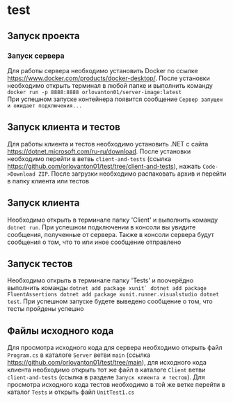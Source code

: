 # test
## Запуск проекта
### Запуск сервера
Для работы сервера необходимо установить Docker по ссылке https://www.docker.com/products/docker-desktop/. После установки необходимо открыть терминал в любой папке и выполнить команду `docker run -p 8888:8888 orlovanton01/server-image:latest`  
При успешном запуске контейнера появится сообщение `Сервер запущен и ожидает подключения...`
## Запуск клиента и тестов
Для работы клиента и тестов необходимо установить .NET с сайта https://dotnet.microsoft.com/ru-ru/download. После установки необходимо перейти в ветвь `client-and-tests` (ссылка https://github.com/orlovanton01/test/tree/client-and-tests), нажать `Code->Download ZIP`. После загрузки необходимо распаковать архив и перейти в папку клиента или тестов
## Запуск клиента
Необходимо открыть в терминале папку 'Client' и выполнить команду `dotnet run`. При успешном подключении в консоли вы увидите сообщения, полученные от сервера. Также в консоли сервера будут сообщения о том, что то или иное сообщение отправлено
## Запуск тестов
Необходимо открыть в терминале папку 'Tests' и поочерёдно выполнить команды ```dotnet add package xunit` dotnet add package FluentAssertions dotnet add package xunit.runner.visualstudio dotnet test```. При успешном запуске будете выведено сообщение о том, что тесты пройдены успешно
## Файлы исходного кода
Для просмотра исходного кода для сервера необходимо открыть файл `Program.cs` в каталоге `Server` ветви `main` (ссылка https://github.com/orlovanton01/test/tree/main), для исходного кода клиента необходимо открыть тот же файл в каталоге `Client` ветви `client-and-tests` (ссылка в разделе `Запуск клиента и тестов`). Для просмотра исходного кода тестов необходимо в той же ветке перейти в каталог `Tests` и открыть файл `UnitTest1.cs`
